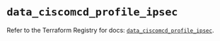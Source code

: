 # `data_ciscomcd_profile_ipsec`

Refer to the Terraform Registry for docs: [`data_ciscomcd_profile_ipsec`](https://registry.terraform.io/providers/ciscodevnet/ciscomcd/25.9.1/docs/data-sources/profile_ipsec).
